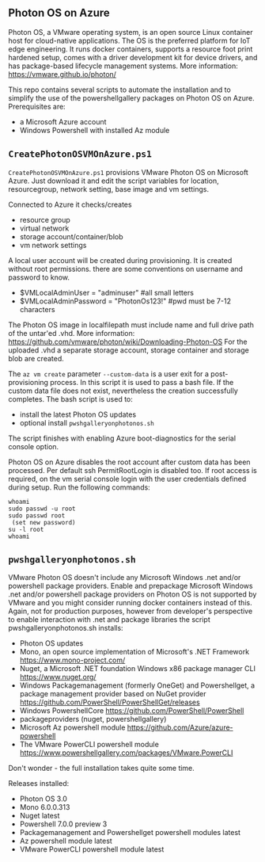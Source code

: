 Photon OS on Azure
-
Photon OS, a VMware operating system,  is an open source Linux container host for cloud-native applications. The OS is the preferred platform for IoT edge engineering. It runs docker containers, supports a resource foot print hardened setup, comes with a driver development kit for device drivers, and has package-based lifecycle management systems.
More information: https://vmware.github.io/photon/

This repo contains several scripts to automate the installation and to simplify the use of the powershellgallery packages on Photon OS on Azure. Prerequisites are:
- a Microsoft Azure account
- Windows Powershell with installed Az module

```CreatePhotonOSVMOnAzure.ps1```
-
```CreatePhotonOSVMOnAzure.ps1``` provisions VMware Photon OS on Microsoft Azure. Just download it and edit the script variables for location, resourcegroup, network setting, base image and vm settings. 

Connected to Azure it checks/creates
- resource group
- virtual network
- storage account/container/blob
- vm network settings

A local user account will be created during provisioning. It is created without root permissions. there are some conventions on username and password to know.
- $VMLocalAdminUser = "adminuser" #all small letters
- $VMLocalAdminPassword = "PhotonOs123!" #pwd must be 7-12 characters

The Photon OS image in localfilepath must include name and full drive path of the untar'ed .vhd.
More information: https://github.com/vmware/photon/wiki/Downloading-Photon-OS
For the uploaded .vhd a separate storage account, storage container and storage blob are created.

The ```az vm create``` parameter ```--custom-data``` is a user exit for a post-provisioning process. In this script it is used to pass a bash file. If the custom data file does not exist, nevertheless the creation successfully completes. The bash script is used to:
- install the latest Photon OS updates
- optional install ```pwshgalleryonphotonos.sh```

The script finishes with enabling Azure boot-diagnostics for the serial console option.

Photon OS on Azure disables the root account after custom data has been processed. Per default ssh PermitRootLogin is disabled too.
If root access is required, on the vm serial console login with the user credentials defined during setup. Run the following commands:
```
whoami
sudo passwd -u root
sudo passwd root
 (set new password)
su -l root
whoami
```

```pwshgalleryonphotonos.sh```
-
VMware Photon OS doesn't include any Microsoft Windows .net and/or powershell package providers. Enable and prepackage Microsoft Windows .net and/or powershell package providers on Photon OS is not supported by VMware and you might consider running docker containers instead of this. Again, not for production purposes, however from developer's perspective to enable interaction with .net and package libraries the script pwshgalleryonphotonos.sh installs:
- Photon OS updates
- Mono, an open source implementation of Microsoft's .NET Framework https://www.mono-project.com/
- Nuget, a Microsoft .NET foundation Windows x86 package manager CLI https://www.nuget.org/
- Windows Packagemanagement (formerly OneGet) and Powershellget, a package management provider based on NuGet provider https://github.com/PowerShell/PowerShellGet/releases
- Windows PowershellCore https://github.com/PowerShell/PowerShell
- packageproviders (nuget, powershellgallery)
- Microsoft Az powershell module https://github.com/Azure/azure-powershell
- The VMware PowerCLI powershell module https://www.powershellgallery.com/packages/VMware.PowerCLI

Don't wonder - the full installation takes quite some time.

Releases installed:
- Photon OS 3.0 
- Mono 6.0.0.313
- Nuget latest
- Powershell 7.0.0 preview 3
- Packagemanagement and Powershellget powershell modules latest
- Az powershell module latest
- VMware PowerCLI powershell module latest


